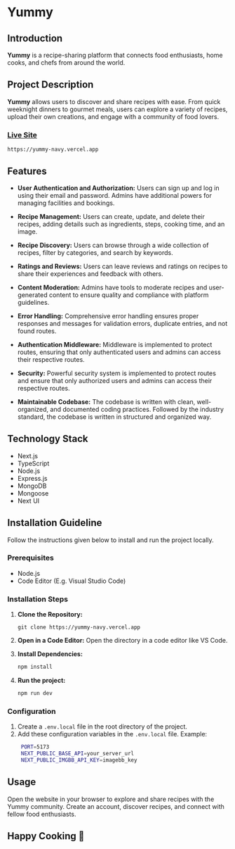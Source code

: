 # Yummy

## Introduction

**Yummy** is a recipe-sharing platform that connects food enthusiasts, home cooks, and chefs from around the world.

## Project Description

**Yummy** allows users to discover and share recipes with ease. From quick weeknight dinners to gourmet meals, users can explore a variety of recipes, upload their own creations, and engage with a community of food lovers.

### [Live Site](https://yummy-navy.vercel.app)

```plaintext
https://yummy-navy.vercel.app
   ```

## Features

- **User Authentication and Authorization:**
  Users can sign up and log in using their email and password. Admins have additional powers for managing facilities and bookings.

- **Recipe Management:**
  Users can create, update, and delete their recipes, adding details such as ingredients, steps, cooking time, and an image.

- **Recipe Discovery:**
  Users can browse through a wide collection of recipes, filter by categories, and search by keywords.

- **Ratings and Reviews:**
  Users can leave reviews and ratings on recipes to share their experiences and feedback with others.

- **Content Moderation:**
  Admins have tools to moderate recipes and user-generated content to ensure quality and compliance with platform guidelines.

- **Error Handling:**
  Comprehensive error handling ensures proper responses and messages for validation errors, duplicate entries, and not found routes.

- **Authentication Middleware:**
  Middleware is implemented to protect routes, ensuring that only authenticated users and admins can access their respective routes.

- **Security:**
  Powerful security system is implemented to protect routes and ensure that only authorized users and admins can access their respective routes.

- **Maintainable Codebase:**
  The codebase is written with clean, well-organized, and documented coding practices. Followed by the industry standard, the codebase is written in structured and organized way.

## Technology Stack

- Next.js
- TypeScript
- Node.js
- Express.js
- MongoDB
- Mongoose
- Next UI

## Installation Guideline

Follow the instructions given below to install and run the project locally.

### Prerequisites

- Node.js
- Code Editor (E.g. Visual Studio Code)

### Installation Steps

1. **Clone the Repository:**

   ```base
   git clone https://yummy-navy.vercel.app
   ```

2. **Open in a Code Editor:**
   Open the directory in a code editor like VS Code.
3. **Install Dependencies:**

   ```markdown
   npm install
   ```

4. **Run the project:**

   ```markdown
   npm run dev
   ```

### Configuration

1. Create a `.env.local` file in the root directory of the project.
2. Add these configuration variables in the `.env.local` file.
   Example:
   ```bash
    PORT=5173
    NEXT_PUBLIC_BASE_API=your_server_url
    NEXT_PUBLIC_IMGBB_API_KEY=imagebb_key
   ```

## Usage

Open the website in your browser to explore and share recipes with the Yummy community. Create an account, discover recipes, and connect with fellow food enthusiasts.

## Happy Cooking 🍳